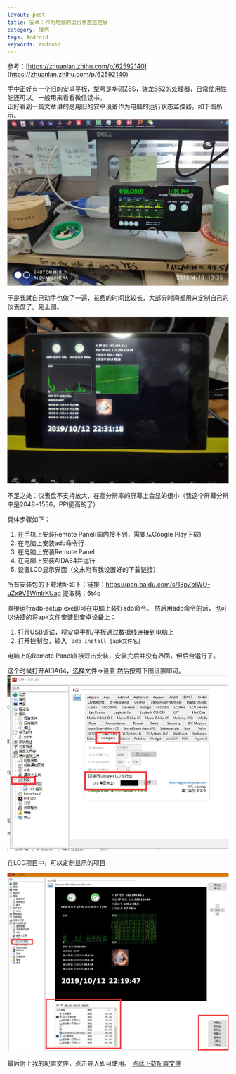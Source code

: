 ```yaml
---
layout: post
title: 安卓：作为电脑的运行状态监控屏
category: 技巧
tags: Android
keywords: android
---
```


参考：[https://zhuanlan.zhihu.com/p/62592140](https://zhuanlan.zhihu.com/p/62592140)

手中正好有一个旧的安卓平板，型号是华硕Z8S，骁龙652的处理器，日常使用性能还可以。一般用来看看微信读书。  
正好看到一篇文章讲的是用旧的安卓设备作为电脑的运行状态监控器。如下图所示。  
![](/assets/img/skill/aida_0.jpg)

于是我就自己动手也做了一遍，花费的时间比较长，大部分时间都用来定制自己的仪表盘了。先上图。

![](/assets/img/skill/aida_1.jpg)

不足之处：仪表盘不支持放大，在高分辨率的屏幕上会显的很小（我这个屏幕分辨率是2048*1536，PPI挺高的了）

具体步骤如下：
1. 在手机上安装Remote Panel(国内搜不到，需要从Google Play下载)
2. 在电脑上安装adb命令行
3. 在电脑上安装Remote Panel
4. 在电脑上安装AIDA64并运行
5. 设置LCD显示界面（文末附有我设置好的下载链接）

所有安装包的下载地址如下：链接：https://pan.baidu.com/s/18pZblWO-uZx9VEWmlrKUag 
提取码：6t4q 

直接运行adb-setup.exe即可在电脑上装好adb命令。
然后用adb命令的话，也可以快捷的将apk文件安装到安卓设备上：
1. 打开USB调试，将安卓手机/平板通过数据线连接到电脑上
2. 打开控制台，输入 ` adb install [apk文件名]`

电脑上的Remote Panel直接双击安装，安装完后并没有界面，但后台运行了。

这个时候打开AIDA64，选择文件->设置
然后按照下图设置即可。
![](/assets/img/skill/aida_2.jpg)

在LCD项目中，可以定制显示的项目

![](/assets/img/skill/aida_3.jpg)

最后附上我的配置文件，点击导入即可使用。
[点此下载配置文件](/assets/code/2019-10-12.oslcd)